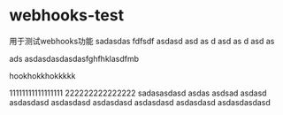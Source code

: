 # webhooks-test
用于测试webhooks功能
sadasdas
fdfsdf
asdasd
asd
as
d
asd
as
d
asd
as

ads
asdasdasdasdasfghfhklasdfmb

hookhokkhokkkkk


11111111111111111
222222222222222
sadasasdasd
asdas
asdsad
asdasd
asdasdasd
asdasdasd
asdasdasd
asdasdasd
asdasdasd
asdasdasdasd
